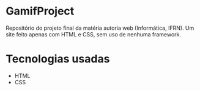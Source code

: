 # GamifProject

Repositório do projeto final da matéria autoria web (Informática, IFRN). Um site feito apenas com HTML e CSS, sem uso de nenhuma framework.

# Tecnologias usadas
* HTML
* CSS
